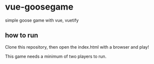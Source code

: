 # vue-goosegame
simple goose game with vue, vuetify

## how to run

Clone this repository, then open the index.html with a browser and play!

This game needs a minimum of two players to run.